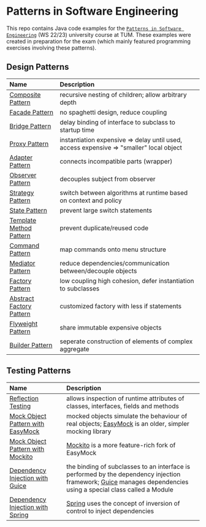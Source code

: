 # Patterns in Software Engineering

This repo contains Java code examples for the [`Patterns in Software Engineering`](https://ase.in.tum.de/lehrstuhl_1/teaching/1206-pse-ws22) (WS 22/23) university course at TUM.
These examples were created in preparation for the exam (which mainly featured programming exercises involving these patterns).


## Design Patterns

Name | Description
:-- | :--
[Composite Pattern](composite-pattern) | recursive nesting of children; allow arbitrary depth
[Facade Pattern](facade-pattern) | no spaghetti design, reduce coupling
[Bridge Pattern](bridge-pattern) | delay binding of interface to subclass to startup time
[Proxy Pattern](proxy-pattern) | instantiation expensive => delay until used, access expensive => "smaller" local object
[Adapter Pattern](adapter-pattern) | connects incompatible parts (wrapper)
[Observer Pattern](observer-pattern) | decouples subject from observer
[Strategy Pattern](strategy-pattern) | switch between algorithms at runtime based on context and policy
[State Pattern](state-pattern) | prevent large switch statements
[Template Method Pattern](template-method-pattern) | prevent duplicate/reused code
[Command Pattern](command-pattern) | map commands onto menu structure
[Mediator Pattern](mediator-pattern) | reduce dependencies/communication between/decouple objects
[Factory Pattern](factory-pattern) | low coupling high cohesion, defer instantiation to subclasses
[Abstract Factory Pattern](abstract-factory-pattern) | customized factory with less if statements
[Flyweight Pattern](flyweight-pattern) | share immutable expensive objects
[Builder Pattern](builder-pattern) | seperate construction of elements of complex aggregate


## Testing Patterns

Name | Description
:-- | :--
[Reflection Testing](reflection-testing) | allows inspection of runtime attributes of classes, interfaces, fields and methods
[Mock Object Pattern with EasyMock](mock-object-easymock) | mocked objects simulate the behaviour of real objects; [EasyMock](https://easymock.org) is an older, simpler mocking library
[Mock Object Pattern with Mockito](mock-object-mockito) | [Mockito](https://site.mockito.org) is a more feature-rich fork of EasyMock
[Dependency Injection with Guice](dependency-injection-guice) | the binding of subclasses to an interface is performed by the dependency injection framework; [Guice](https://github.com/google/guice) manages dependencies using a special class called a Module
[Dependency Injection with Spring](dependency-injection-spring) | [Spring](https://spring.io/projects/spring-framework) uses the concept of inversion of control to inject dependencies
